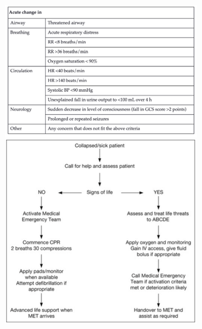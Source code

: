 ![](Attachments/Pasted%20image%2020241212212527.png)
![](Attachments/Pasted%20image%2020241212212732.png)